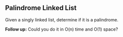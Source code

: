 ## Palindrome Linked List

Given a singly linked list, determine if it is a palindrome.

**Follow up:**
Could you do it in O(n) time and O(1) space?
